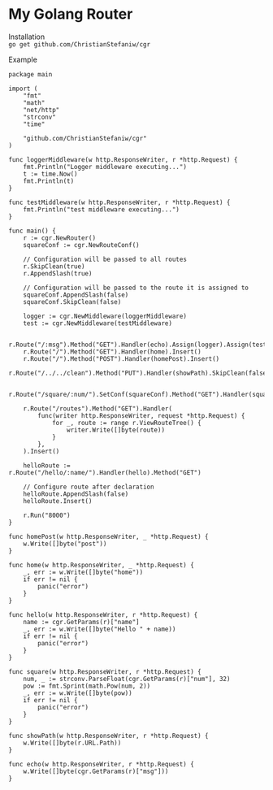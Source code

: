 # My Golang Router

Installation  
```go get github.com/ChristianStefaniw/cgr```

Example

```golang
package main

import (
	"fmt"
	"math"
	"net/http"
	"strconv"
	"time"

	"github.com/ChristianStefaniw/cgr"
)

func loggerMiddleware(w http.ResponseWriter, r *http.Request) {
	fmt.Println("Logger middleware executing...")
	t := time.Now()
	fmt.Println(t)
}

func testMiddleware(w http.ResponseWriter, r *http.Request) {
	fmt.Println("test middleware executing...")
}

func main() {
	r := cgr.NewRouter()
	squareConf := cgr.NewRouteConf()

	// Configuration will be passed to all routes
	r.SkipClean(true)
	r.AppendSlash(true)

	// Configuration will be passed to the route it is assigned to
	squareConf.AppendSlash(false)
	squareConf.SkipClean(false)

	logger := cgr.NewMiddleware(loggerMiddleware)
	test := cgr.NewMiddleware(testMiddleware)

	r.Route("/:msg").Method("GET").Handler(echo).Assign(logger).Assign(test).Insert()
	r.Route("/").Method("GET").Handler(home).Insert()
	r.Route("/").Method("POST").Handler(homePost).Insert()
	r.Route("/../../clean").Method("PUT").Handler(showPath).SkipClean(false).Insert()

	r.Route("/square/:num/").SetConf(squareConf).Method("GET").Handler(square).Insert()

	r.Route("/routes").Method("GET").Handler(
		func(writer http.ResponseWriter, request *http.Request) {
			for _, route := range r.ViewRouteTree() {
				writer.Write([]byte(route))
			}
		},
	).Insert()

	helloRoute := r.Route("/hello/:name/").Handler(hello).Method("GET")

	// Configure route after declaration
	helloRoute.AppendSlash(false)
	helloRoute.Insert()

	r.Run("8000")
}

func homePost(w http.ResponseWriter, _ *http.Request) {
	w.Write([]byte("post"))
}

func home(w http.ResponseWriter, _ *http.Request) {
	_, err := w.Write([]byte("home"))
	if err != nil {
		panic("error")
	}
}

func hello(w http.ResponseWriter, r *http.Request) {
	name := cgr.GetParams(r)["name"]
	_, err := w.Write([]byte("Hello " + name))
	if err != nil {
		panic("error")
	}
}

func square(w http.ResponseWriter, r *http.Request) {
	num, _ := strconv.ParseFloat(cgr.GetParams(r)["num"], 32)
	pow := fmt.Sprint(math.Pow(num, 2))
	_, err := w.Write([]byte(pow))
	if err != nil {
		panic("error")
	}
}

func showPath(w http.ResponseWriter, r *http.Request) {
	w.Write([]byte(r.URL.Path))
}

func echo(w http.ResponseWriter, r *http.Request) {
	w.Write([]byte(cgr.GetParams(r)["msg"]))
}
```
